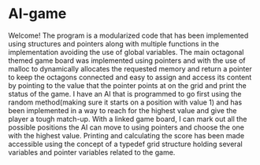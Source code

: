 # AI-game
Welcome! The program is a modularized code that has been implemented using structures and pointers along with multiple functions in the implementation avoiding the use of global variables. The main octagonal themed game board was implemented using pointers and with the use of malloc to dynamically allocates the requested memory and return a pointer to keep the octagons connected and easy to assign and access its content by pointing to the value that the pointer points at on the grid and print the status of the game.
I have an AI that is programmed to go first using the random method(making sure it starts on a position with value 1) and has been implemented in a way to reach for the highest value and give the player a tough match-up. With a linked game board, I can mark out all the possible positions the AI can move to using pointers and choose the one with the highest value. Printing and calculating the score has been made accessible using the concept of a typedef grid structure holding several variables and pointer variables related to the game.
